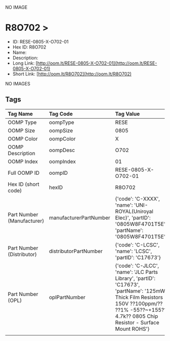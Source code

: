 


  
NO IMAGE  
# R8O702 > 

- ID: RESE-0805-X-O702-01
- Hex ID: R8O702
- Name: 
- Description: 
- Long Link: [http://oom.lt/RESE-0805-X-O702-01](http://oom.lt/RESE-0805-X-O702-01)
- Short Link: [http://oom.lt/R8O702](http://oom.lt/R8O702)
  
NO IMAGES  
## Tags
  

|Tag Name|Tag Code|Tag Value|
| :--- | :--- | :--- |
|OOMP Type|oompType|RESE|
|OOMP Size|oompSize|0805|
|OOMP Color|oompColor|X|
|OOMP Description|oompDesc|O702|
|OOMP Index|oompIndex|01|
|Full OOMP ID|oompID|RESE-0805-X-O702-01|
|Hex ID (short code)|hexID|R8O702|
|Part Number (Manufacturer)|manufacturerPartNumber|{'code': 'C-XXXX', 'name': 'UNI-ROYAL(Uniroyal Elec)', 'partID': '0805W8F4701T5E', 'partName': '0805W8F4701T5E'}|
|Part Number (Distributor)|distributorPartNumber|{'code': 'C-LCSC', 'name': 'LCSC', 'partID': 'C17673'}|
|Part Number (OPL)|oplPartNumber|{'code': 'C-JLCC', 'name': 'JLC Parts Library', 'partID': 'C17673', 'partName': '125mW Thick Film Resistors 150V ??100ppm/?? ??1% -55??~+155?? 4.7k?? 0805  Chip Resistor - Surface Mount ROHS'}|
||||
